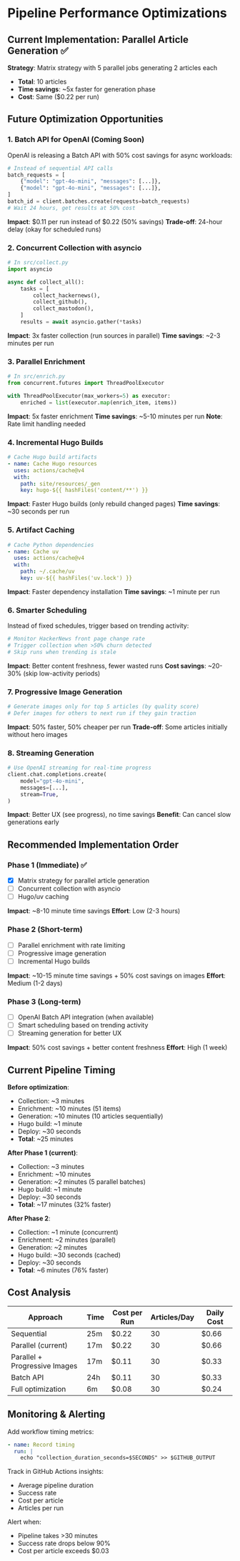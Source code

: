 # Pipeline Performance Optimizations

## Current Implementation: Parallel Article Generation ✅

**Strategy**: Matrix strategy with 5 parallel jobs generating 2 articles each
- **Total**: 10 articles
- **Time savings**: ~5x faster for generation phase
- **Cost**: Same ($0.22 per run)

## Future Optimization Opportunities

### 1. **Batch API for OpenAI (Coming Soon)**
OpenAI is releasing a Batch API with 50% cost savings for async workloads:
```python
# Instead of sequential API calls
batch_requests = [
    {"model": "gpt-4o-mini", "messages": [...]},
    {"model": "gpt-4o-mini", "messages": [...]},
]
batch_id = client.batches.create(requests=batch_requests)
# Wait 24 hours, get results at 50% cost
```
**Impact**: $0.11 per run instead of $0.22 (50% savings)
**Trade-off**: 24-hour delay (okay for scheduled runs)

### 2. **Concurrent Collection with asyncio**
```python
# In src/collect.py
import asyncio

async def collect_all():
    tasks = [
        collect_hackernews(),
        collect_github(),
        collect_mastodon(),
    ]
    results = await asyncio.gather(*tasks)
```
**Impact**: 3x faster collection (run sources in parallel)
**Time savings**: ~2-3 minutes per run

### 3. **Parallel Enrichment**
```python
# In src/enrich.py
from concurrent.futures import ThreadPoolExecutor

with ThreadPoolExecutor(max_workers=5) as executor:
    enriched = list(executor.map(enrich_item, items))
```
**Impact**: 5x faster enrichment
**Time savings**: ~5-10 minutes per run
**Note**: Rate limit handling needed

### 4. **Incremental Hugo Builds**
```yaml
# Cache Hugo build artifacts
- name: Cache Hugo resources
  uses: actions/cache@v4
  with:
    path: site/resources/_gen
    key: hugo-${{ hashFiles('content/**') }}
```
**Impact**: Faster Hugo builds (only rebuild changed pages)
**Time savings**: ~30 seconds per run

### 5. **Artifact Caching**
```yaml
# Cache Python dependencies
- name: Cache uv
  uses: actions/cache@v4
  with:
    path: ~/.cache/uv
    key: uv-${{ hashFiles('uv.lock') }}
```
**Impact**: Faster dependency installation
**Time savings**: ~1 minute per run

### 6. **Smarter Scheduling**
Instead of fixed schedules, trigger based on trending activity:
```python
# Monitor HackerNews front page change rate
# Trigger collection when >50% churn detected
# Skip runs when trending is stale
```
**Impact**: Better content freshness, fewer wasted runs
**Cost savings**: ~20-30% (skip low-activity periods)

### 7. **Progressive Image Generation**
```python
# Generate images only for top 5 articles (by quality score)
# Defer images for others to next run if they gain traction
```
**Impact**: 50% faster, 50% cheaper per run
**Trade-off**: Some articles initially without hero images

### 8. **Streaming Generation**
```python
# Use OpenAI streaming for real-time progress
client.chat.completions.create(
    model="gpt-4o-mini",
    messages=[...],
    stream=True,
)
```
**Impact**: Better UX (see progress), no time savings
**Benefit**: Can cancel slow generations early

## Recommended Implementation Order

### Phase 1 (Immediate) ✅
- [x] Matrix strategy for parallel article generation
- [ ] Concurrent collection with asyncio
- [ ] Hugo/uv caching

**Impact**: ~8-10 minute time savings
**Effort**: Low (2-3 hours)

### Phase 2 (Short-term)
- [ ] Parallel enrichment with rate limiting
- [ ] Progressive image generation
- [ ] Incremental Hugo builds

**Impact**: ~10-15 minute time savings + 50% cost savings on images
**Effort**: Medium (1-2 days)

### Phase 3 (Long-term)
- [ ] OpenAI Batch API integration (when available)
- [ ] Smart scheduling based on trending activity
- [ ] Streaming generation for better UX

**Impact**: 50% cost savings + better content freshness
**Effort**: High (1 week)

## Current Pipeline Timing

**Before optimization**:
- Collection: ~3 minutes
- Enrichment: ~10 minutes (51 items)
- Generation: ~10 minutes (10 articles sequentially)
- Hugo build: ~1 minute
- Deploy: ~30 seconds
- **Total**: ~25 minutes

**After Phase 1 (current)**:
- Collection: ~3 minutes
- Enrichment: ~10 minutes
- Generation: ~2 minutes (5 parallel batches)
- Hugo build: ~1 minute
- Deploy: ~30 seconds
- **Total**: ~17 minutes (32% faster)

**After Phase 2**:
- Collection: ~1 minute (concurrent)
- Enrichment: ~2 minutes (parallel)
- Generation: ~2 minutes
- Hugo build: ~30 seconds (cached)
- Deploy: ~30 seconds
- **Total**: ~6 minutes (76% faster)

## Cost Analysis

| Approach | Time | Cost per Run | Articles/Day | Daily Cost |
|----------|------|--------------|--------------|------------|
| Sequential | 25m | $0.22 | 30 | $0.66 |
| Parallel (current) | 17m | $0.22 | 30 | $0.66 |
| Parallel + Progressive Images | 17m | $0.11 | 30 | $0.33 |
| Batch API | 24h | $0.11 | 30 | $0.33 |
| Full optimization | 6m | $0.08 | 30 | $0.24 |

## Monitoring & Alerting

Add workflow timing metrics:
```yaml
- name: Record timing
  run: |
    echo "collection_duration_seconds=$SECONDS" >> $GITHUB_OUTPUT
```

Track in GitHub Actions insights:
- Average pipeline duration
- Success rate
- Cost per article
- Articles per run

Alert when:
- Pipeline takes >30 minutes
- Success rate drops below 90%
- Cost per article exceeds $0.03
